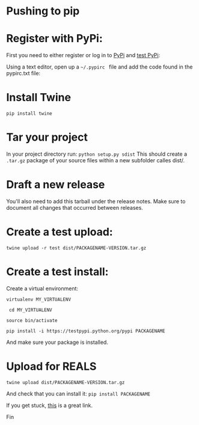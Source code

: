 
# Pushing to pip

# Register with PyPi:

First you need to either register or log in to [PyPi](https://pypi.org/) and [test PyPi](https://test.pypi.org/):

Using a text editor, open up a `~/.pypirc ` file and add the code found in the pypirc.txt file:


# Install Twine
`pip install twine`

# Tar your project
In your project directory run:
`python setup.py sdist`
This should create a `.tar.gz` package of your source files within a new subfolder calles dist/.

# Draft a new release
You'll also need to add this tarball under the release notes.
Make sure to document all changes that occurred between releases.

# Create a test upload:
`twine upload -r test dist/PACKAGENAME-VERSION.tar.gz`

# Create a test install:
Create a virtual environment:

`virtualenv MY_VIRTUALENV`

` cd MY_VIRTUALENV`

`source bin/activate`

`pip install -i https://testpypi.python.org/pypi PACKAGENAME`

And make sure your package is installed.

# Upload for REALS
`twine upload dist/PACKAGENAME-VERSION.tar.gz`

And check that you can install it:
`pip install PACKAGENAME`


If you get stuck, [this](https://tom-christie.github.io/articles/pypi/) is a great link.

Fin
